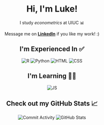 <div align="center">
    <h1>Hi, I'm Luke!</h1>
    <p>I study <em>econometrics</em> at UIUC 📊</p>
    <p>Message me on <a href="https://www.linkedin.com/in/luke-marren-aa9912206/" target="_blank"> <b>LinkedIn</b></a> if you like my work! :)</p>
    <h2>I'm Experienced In ✅</h2>
    
![R](https://img.shields.io/badge/R-4.0.3-276DC3?logo=R&logoColor=276DC3) 
![Python](https://img.shields.io/badge/Python-3.8-FFD43B?logo=python)
![HTML](https://img.shields.io/badge/HTML-5-E34C26?logo=html5)
![CSS](https://img.shields.io/badge/CSS-3-FF8A27?logo=css&logoColor=FF8A27)
    <h2>I'm Learning 👨‍💻</h2>
![JS](https://img.shields.io/badge/JavaScript-ES2025-F7DF1E?logo=javascript&logoColor=F7DF1E)
    <h2>Check out my GitHub Stats 📈</h2>

![Commit Activity](https://github-readme-stats.vercel.app/api?username=lmarren1&show_icons=true&hide_title=true&hide_rank=true&count_private=true&include_all_commits=true)
![GitHub Stats](https://github-readme-stats.vercel.app/api/top-langs/?username=lmarren1)
</div>
